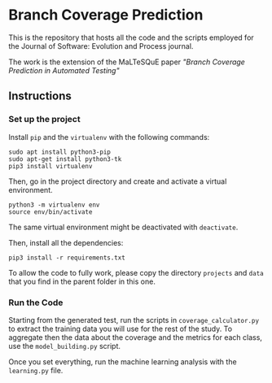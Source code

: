 # Branch Coverage Prediction 

This is the repository that hosts all the code and the scripts employed for the Journal of Software: Evolution and Process journal.

The work is the extension of the MaLTeSQuE paper _"Branch Coverage Prediction in Automated Testing"_

## Instructions

### Set up the project

Install `pip` and the `virtualenv` with the following commands:

```
sudo apt install python3-pip
sudo apt-get install python3-tk
pip3 install virtualenv
```

Then, go in the project directory and create and activate a virtual environment.

```
python3 -m virtualenv env
source env/bin/activate
```

The same virtual environment might be deactivated with `deactivate`.

Then, install all the dependencies:

```
pip3 install -r requirements.txt
```

To allow the code to fully work, please copy the directory `projects` and `data` that you find in the parent folder in this one.

### Run the Code

Starting from the generated test, run the scripts in `coverage_calculator.py` to extract the training data you will use for the rest of the study. To aggregate then the data about the coverage and the metrics for each class, use the `model_building.py` script.

Once you set everything, run the machine learning analysis with the `learning.py` file.

